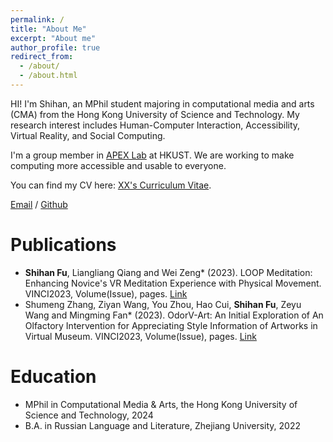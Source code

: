 ```yaml
---
permalink: /
title: "About Me"
excerpt: "About me"
author_profile: true
redirect_from: 
  - /about/
  - /about.html
---
```


HI! I'm Shihan, an MPhil student majoring in computational media and arts (CMA) from the Hong Kong University of Science and Technology. My research interest includes Human-Computer Interaction, Accessibility, Virtual Reality, and Social Computing.

I'm a group member in [APEX Lab](https://www.mingmingfan.com/lab/) at HKUST. We are working to make computing more accessible and usable to everyone.

You can find my CV here: [XX's Curriculum Vitae](../assets/Curriculum_Vitae.pdf).

[Email](mailto:Sfu663@connect.hkust-gz.edu.cn) / [Github](https://github.com/shihanfu) 

# Publications 

- **Shihan Fu**, Liangliang Qiang and Wei Zeng*  (2023). LOOP Meditation: Enhancing Novice's VR Meditation Experience with Physical Movement. VINCI2023, Volume(Issue), pages. [Link](https://doi.org/10.1111/example)
- Shumeng Zhang, Ziyan Wang, You Zhou, Hao Cui, **Shihan Fu**, Zeyu Wang and Mingming Fan* (2023). OdorV-Art: An Initial Exploration of An Olfactory Intervention for Appreciating Style Information of Artworks in Virtual Museum. VINCI2023, Volume(Issue), pages. [Link](https://doi.org/10.1111/example)

# Education
- MPhil in Computational Media & Arts, the Hong Kong University of Science and Technology, 2024
- B.A. in Russian Language and Literature, Zhejiang University, 2022



